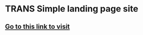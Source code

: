 # TRANS Simple landing page site

<h2><a href="https://aituabdiluly.github.io/trans/">Go to this link to visit</a></h2>
